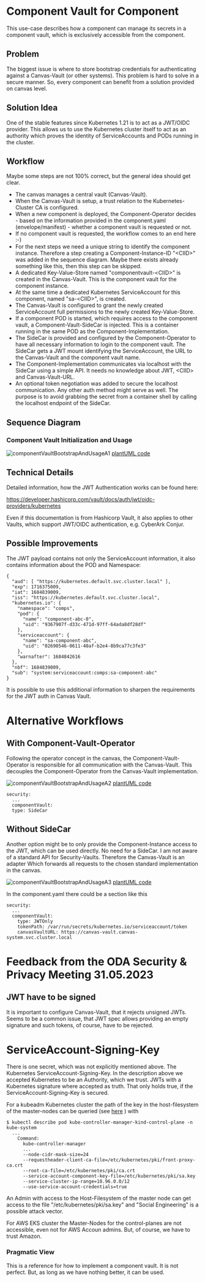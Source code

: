 # Component Vault for Component

This use-case describes how a component can manage its secrets in a component vault, which is exclusively accessible from the component.

## Problem

The biggest issue is where to store bootstrap credentials for authenticating against 
a Canvas-Vault (or other systems).
This problem is hard to solve in a secure manner. 
So, every component can benefit from a solution provided on canvas level.

## Solution Idea

One of the stable features since Kubernetes 1.21 is to act as a JWT/OIDC provider.
This allows us to use the Kubernetes cluster itself to act as an authority which proves 
the identity of ServiceAccounts and PODs running in the cluster.

## Workflow

Maybe some steps are not 100% correct, but the general idea should get clear. 

* The canvas manages a central vault (Canvas-Vault).
* When the Canvas-Vault is setup, a trust relation to the Kubernetes-Cluster CA is configured.
* When a new component is deployed, the Component-Operator decides - based on the information 
  provided in the component.yaml (envelope/manifest) - whether a component vault is requested or not.
* If no component vault is requested, the workflow comes to an end here   :-)
* For the next steps we need a unique string to identify the component instance.
  Therefore a step creating a Component-Instance-ID "&lt;CIID&gt;" was added in the 
  sequence diagram. Maybe there exists already something like this, 
  then this step can be skipped.
* A dedicated Key-Value-Store named "componentvault-&lt;CIID&gt;" is created in the Canvas-Vault. 
  This is the component vault for the component instance.
* At the same time a dedicated Kubernetes ServiceAccount for this component, 
  named "sa-&lt;CIID&gt;", is created.
* The Canvas-Vault is configured to grant the newly created ServiceAccount full permissions 
  to the newly created Key-Value-Store.
* If a component POD is started, which requires access to the component vault, 
  a Component-Vault-SideCar is injected. This is a container running in the same POD as the 
  Component-Implementation.
* The SideCar is provided and configured by the Component-Operator to have all necessary 
  information to login to the component vault. The SideCar gets a JWT mount identifying 
  the ServiceAccount, the URL to the Canvas-Vault and the component vault name.
* The Component-Implementation communicates via localhost with the SideCar using a simple API.
  It needs no knowledge about JWT, &lt;CIID&gt; and Canvas-Vault-URL.
* An optional token negotiation was added to secure the localhost communication.
  Any other auth method might serve as well.
  The purpose is to avoid grabbing the secret from a container shell by calling the localhost 
  endpoint of the SideCar.


## Sequence Diagram

### Component Vault Initialization and Usage

![componentVaultBootstrapAndUsageA1](http://www.plantuml.com/plantuml/proxy?cache=no&src=https://raw.githubusercontent.com/ODA-CANVAS-FORK/oda-canvas-component-vault/odaa-26/usecase-library/pumlFiles/componentVault-bootstrap-and-usage-alternative-1.puml)
[plantUML code](pumlFiles/componentVault-bootstrap-and-usage-alternative-1.puml)


## Technical Details

Detailed information, how the JWT Authentication works can be found here:

https://developer.hashicorp.com/vault/docs/auth/jwt/oidc-providers/kubernetes

Even if this documentation is from Hashicorp Vault, it also applies to other Vaults, which support JWT/OIDC authentication, e.g. CyberArk Conjur.

## Possible Improvements

The JWT payload contains not only the ServiceAccount information, it also contains information 
about the POD and Namespace:

```
{
  "aud": [ "https://kubernetes.default.svc.cluster.local" ],
  "exp": 1716375009,
  "iat": 1684839009,
  "iss": "https://kubernetes.default.svc.cluster.local",
  "kubernetes.io": {
    "namespace": "comps",
    "pod": {
      "name": "component-abc-0",
      "uid": "9367907f-d33c-471d-97ff-64ada8df28df"
    },
    "serviceaccount": {
      "name": "sa-component-abc",
      "uid": "02690546-0611-40af-b2e4-8b9ca77c3fe3"
    },
    "warnafter": 1684842616
  },
  "nbf": 1684839009,
  "sub": "system:serviceaccount:comps:sa-component-abc"
}
```

It is possible to use this additional information to sharpen the requirements for the JWT auth in Canvas Vault.


# Alternative Workflows

## With Component-Vault-Operator

Following the operator concept in the canvas, the Component-Vault-Operator is responsible for all communication with the Canvas-Vault.
This decouples the Component-Operator from the Canvas-Vault implementation.


![componentVaultBootstrapAndUsageA2](http://www.plantuml.com/plantuml/proxy?cache=no&src=https://raw.githubusercontent.com/ODA-CANVAS-FORK/oda-canvas-component-vault/odaa-26/usecase-library/pumlFiles/componentVault-bootstrap-and-usage-alternative-2.puml)
[plantUML code](pumlFiles/componentVault-bootstrap-and-usage-alternative-2.puml)

```
security:
  ...
  componentVault:
  type: SideCar
```


## Without SideCar

Another option might be to only provide the Component-Instance access to the JWT, which can be used directly. No need for a SideCar.
I am not aware of a standard API for Security-Vaults. Therefore the Canvas-Vault is an adapter Which forwards all requests to 
the chosen standard implementation in the canvas.

![componentVaultBootstrapAndUsageA3](http://www.plantuml.com/plantuml/proxy?cache=no&src=https://raw.githubusercontent.com/ODA-CANVAS-FORK/oda-canvas-component-vault/odaa-26/usecase-library/pumlFiles/componentVault-bootstrap-and-usage-alternative-3.puml)
[plantUML code](pumlFiles/componentVault-bootstrap-and-usage-alternative-3.puml)

In the component.yaml there could be a section like this

```
security:
  ...
  componentVault:
    type: JWTOnly
    tokenPath: /var/run/secrets/kubernetes.io/serviceaccount/token
    canvasVaultURL: https://canvas-vault.canvas-system.svc.cluster.local
```
    
# Feedback from the ODA Security & Privacy Meeting 31.05.2023

## JWT have to be signed

It is important to configure Canvas-Vault, that it rejects unsigned JWTs. 
Seems to be a common issue, that JWT spec allows providing an empty signature and such tokens, of course, have to be rejected.


# ServiceAccount-Signing-Key

There is one secret, which was not explicitly mentioned above. The Kubernetes ServiceAccount-Signing-Key. 
In the description above we accepted Kubernetes to be an Authority, which we trust.
JWTs with a Kubernetes signature where accepted as truth. 
That only holds true, if the ServiceAccount-Signing-Key is secured.

For a kubeadm Kubernetes cluster the path of the key in the host-filesystem of the master-nodes can be 
queried (see [here](https://stackoverflow.com/questions/61243223/kubernetes-service-account-signing-key) ) with

```
$ kubectl describe pod kube-controller-manager-kind-control-plane -n kube-system
  ... 
    Command:
      kube-controller-manager
      ...
      --node-cidr-mask-size=24
      --requestheader-client-ca-file=/etc/kubernetes/pki/front-proxy-ca.crt
      --root-ca-file=/etc/kubernetes/pki/ca.crt
      --service-account-component-key-file=/etc/kubernetes/pki/sa.key
      --service-cluster-ip-range=10.96.0.0/12
      --use-service-account-credentials=true
```

An Admin with access to the Host-Filesystem of the master node can get access to the file 
"/etc/kubernetes/pki/sa.key" and "Social Engineering" is a possible attack vector.

For AWS EKS cluster the Master-Nodes for the control-planes are not accessible, even not for AWS Accoun admins.
But, of course, we have to trust Amazon. 

### Pragmatic View

This is a reference for how to implement a component vault. It is not perfect.
But, as long as we have nothing better, it can be used.
